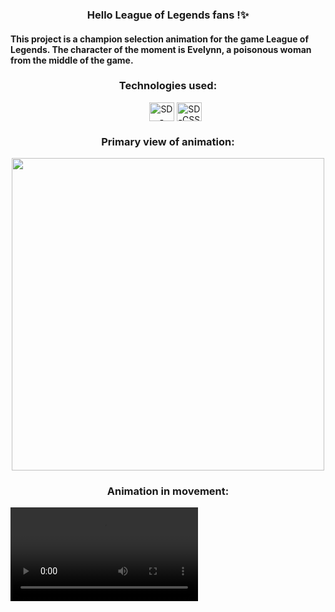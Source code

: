 
<h3 align="center"> Hello League of Legends fans !✨ </h3> 

<h4>This project is a champion selection animation for the game League of Legends. The character of the moment is Evelynn, a poisonous woman from the middle of the game.</h4>
<h3 align="center">Technologies used:</h3>
  <ul align="center">
   <img align="center" alt="SD-HTML" height="30" width="40" src="https://cdn.jsdelivr.net/gh/devicons/devicon@latest/icons/html5/html5-original.svg">
   <img align="center" alt="SD-CSS" height="30" width="40" src="https://cdn.jsdelivr.net/gh/devicons/devicon@latest/icons/css3/css3-original.svg">
</ul>

<h3 align="center">Primary view of animation:</h3> 
<div align="center">
  <img src="https://github.com/SandynellyDiniz/animated-card/assets/160080540/68cf4d80-e700-40e7-8ae6-a2799fe1ca35" width="500">
</div>

<h3 align="center">Animation in movement:</h3>
<video  align="center" src ="https://github.com/SandynellyDiniz/animated-card/assets/160080540/ce48c9d1-8444-423d-88ef-061a0c6ca677"></video>



